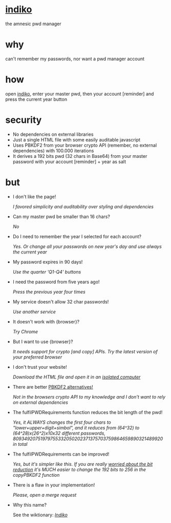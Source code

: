 # [indiko](https://ferfebles.github.io/indiko/)
the amnesic pwd manager

# why
can't remember my passwords, nor want a pwd manager account

# how
open [indiko](https://ferfebles.github.io/indiko/), enter your master pwd, then your account [reminder] and press the current year button

# security
* No dependencies on external libraries
* Just a single HTML file with some easily auditable javascript
* Uses PBKDF2 from your browser crypto API (remember, no external dependencies) with 100.000 iterations
* It derives a 192 bits pwd (32 chars in Base64) from your master password with your account [reminder] + year as salt

# but
* I don't like the page!

  *I favored simplicity and auditability over styling and dependencies*
  
* Can my master pwd be smaller than 16 chars?

  *No*
  
* Do I need to remember the year I selected for each account?

  *Yes. Or change all your passwords on new year's day and use always the current year*
  
* My password expires in 90 days!

  *Use the quarter 'Q1-Q4' buttons*
  
* I need the password from five years ago!

  *Press the previous year four times*

* My service doesn't allow 32 char passwords!

  *Use another service*
  
* It doesn't work with {browser}?

  *Try Chrome*

* But I want to use {browser}?

  *It needs support for crypto [and copy] APIs. Try the latest version of your preferred browser*

* I don't trust your website!

  *Download the HTML file and open it in an [isolated computer](https://en.wikipedia.org/wiki/Air_gap_(networking))*

* There are better [PBKDF2 alternatives!](https://en.wikipedia.org/wiki/PBKDF2#Alternatives_to_PBKDF2)

  *Not in the browsers crypto API to my knowledge and I don't want to rely on external dependencies*

* The fulfilPWDRequirements function reduces the bit length of the pwd!

  *Yes, it ALWAYS changes the first four chars to "lower+upper+digit+simbol", and it reduces from (64^32) to (64^28)x(26^2)x10x32 different passwords, 80934920751979755332050202371375703759864659890321489920 in total*
  
* The fulfilPWDRequirements can be improved!

  *Yes, but it's simpler like this. If you are really [worried about the bit reduction](https://xkcd.com/538/) it's MUCH easier to change the 192 bits to 256 in the copyPBKDF2 function*

* There is a flaw in your implementation!

  *Please, open a merge request*

* Why this name?

  See the wiktionary: [*Indiko*](https://en.wiktionary.org/wiki/indiko)

